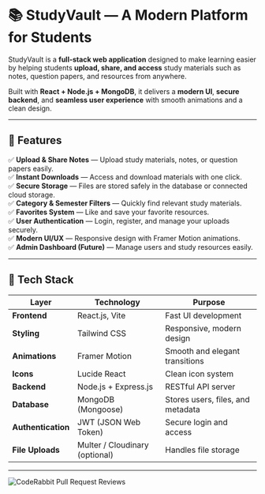 # 📚 StudyVault — A Modern Platform for Students

StudyVault is a **full-stack web application** designed to make learning easier by helping students **upload, share, and access** study materials such as notes, question papers, and resources from anywhere.

Built with **React + Node.js + MongoDB**, it delivers a **modern UI**, **secure backend**, and **seamless user experience** with smooth animations and a clean design.

---

## 🚀 Features

✅ **Upload & Share Notes** — Upload study materials, notes, or question papers easily.  
✅ **Instant Downloads** — Access and download materials with one click.  
✅ **Secure Storage** — Files are stored safely in the database or connected cloud storage.  
✅ **Category & Semester Filters** — Quickly find relevant study materials.  
✅ **Favorites System** — Like and save your favorite resources.  
✅ **User Authentication** — Login, register, and manage your uploads securely.  
✅ **Modern UI/UX** — Responsive design with Framer Motion animations.  
✅ **Admin Dashboard (Future)** — Manage users and study resources easily.

---

## 🧩 Tech Stack

| Layer | Technology | Purpose |
|-------|-------------|----------|
| **Frontend** | React.js, Vite | Fast UI development |
| **Styling** | Tailwind CSS | Responsive, modern design |
| **Animations** | Framer Motion | Smooth and elegant transitions |
| **Icons** | Lucide React | Clean icon system |
| **Backend** | Node.js + Express.js | RESTful API server |
| **Database** | MongoDB (Mongoose) | Stores users, files, and metadata |
| **Authentication** | JWT (JSON Web Token) | Secure login and access |
| **File Uploads** | Multer / Cloudinary (optional) | Handles file storage |

---

![CodeRabbit Pull Request Reviews](https://img.shields.io/coderabbit/prs/github/Harsh-Koundal/studyVault?utm_source=oss&utm_medium=github&utm_campaign=Harsh-Koundal%2FstudyVault&labelColor=171717&color=FF570A&link=https%3A%2F%2Fcoderabbit.ai&label=CodeRabbit+Reviews)
